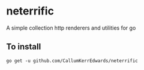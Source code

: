 # neterrific
A simple collection http renderers and utilities for go

## To install

```
go get -u github.com/CallumKerrEdwards/neterrific
```
